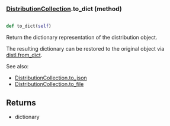 ### [DistributionCollection](DistributionCollection.md).to_dict (method)


```py

def to_dict(self)

```



Return the dictionary representation of the distribution object.

The resulting dictionary can be restored to the original object
via [distl.from_dict](distl.from_dict.md).

See also:

* [DistributionCollection.to_json](DistributionCollection.to_json.md)
* [DistributionCollection.to_file](DistributionCollection.to_file.md)

Returns
--------
* dictionary

